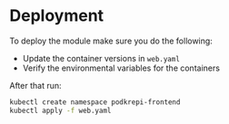 # Deployment

To deploy the module make sure you do the following:

- Update the container versions in `web.yaml`
- Verify the environmental variables for the containers

After that run:

```bash
kubectl create namespace podkrepi-frontend
kubectl apply -f web.yaml
```
